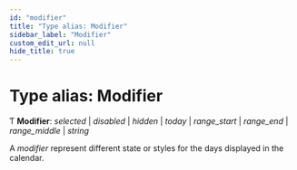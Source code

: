 ```yaml
---
id: "modifier"
title: "Type alias: Modifier"
sidebar_label: "Modifier"
custom_edit_url: null
hide_title: true
---
```


# Type alias: Modifier

Ƭ **Modifier**: *selected* \| *disabled* \| *hidden* \| *today* \| *range_start* \| *range_end* \| *range_middle* \| *string*

A _modifier_ represent different state or styles for the days displayed in the
calendar.
